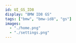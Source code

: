 ```yaml
---
id: UI_GS_ID8
display: "BMW ID8 GS"
tags: ["bmw", "bmw-id8", "gs"]
images:
  - "./home.png"
  - "./settings.png"
---
```

